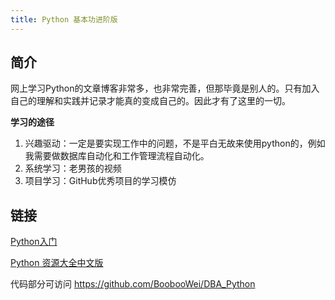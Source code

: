 ```yaml
---
title: Python 基本功进阶版
---
```


## 简介

网上学习Python的文章博客非常多，也非常完善，但那毕竟是别人的。只有加入自己的理解和实践并记录才能真的变成自己的。因此才有了这里的一切。

**学习的途径**

1. 兴趣驱动：一定是要实现工作中的问题，不是平白无故来使用python的，例如我需要做数据库自动化和工作管理流程自动化。
2. 系统学习：老男孩的视频
3. 项目学习：GitHub优秀项目的学习模仿

## 链接

[Python入门](https://github.com/BoobooWei/learn-python)

[Python 资源大全中文版](https://github.com/BoobooWei/awesome-python-cn)

代码部分可访问 https://github.com/BoobooWei/DBA_Python 
